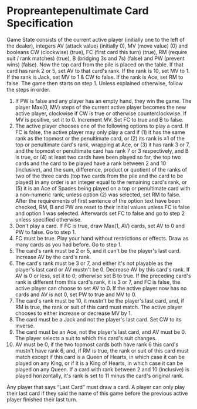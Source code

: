 # Propreantepenultimate Card Specification

Game State consists of the current active player (initially one to the left of the dealer), integers AV (attack value) (initially 0), MV (move value) (0) and booleans CW (clockwise) (true), FC (first card this turn) (true), RM (require suit / rank matches) (true), B (bridging 3s and 7s) (false) and PW (prevent wins) (false). Now the top card from the pile is placed on the table. If that card has rank 2 or 5, set AV to that card's rank. If the rank is 10, set MV to 1. If the rank is Jack, set MV to 1 & CW to false. If the rank is Ace, set RM to false.
The game then starts on step 1. Unless explained otherwise, follow the steps in order.

1. If PW is false and any player has an empty hand, they win the game. The player Max(0, MV) steps of the current active player becomes the new active player, clockwise if CW is true or otherwise counterclockwise. If MV is positive, set it to 0. Increment MV. Set FC to true and B to false.
2. The active player chooses one of the following options to play a card. If FC is false, the active player may only play a card if (1) it has the same rank as the topmost or the penultimate card, or (2) its rank is ±1 of the top or penultimate card's rank, wrapping at Ace, or (3) it has rank 3 or 7, and the topmost or penultimate card has rank 7 or 3 respectively, and B is true, or (4) at least two cards have been played so far, the top two cards and the card to be played have a rank between 2 and 10 (inclusive), and the sum, difference, product or quotient of the ranks of two of the three cards (top two cards from the pile and the card to be played) in any order is an integer equal to the remaining card's rank, or (5) it is an Ace of Spades being played on a top or penultimate card with a non-numeric rank; unless option (2) was selected, set RM to false. After the requirements of first sentence of the option text have been checked, RM, B and PW are reset to their initial values unless FC is false and option 1 was selected. Afterwards set FC to false and go to step 2 unless specified otherwise.
  1. Don't play a card. If FC is true, draw Max(1, AV) cards, set AV to 0 and PW to false. Go to step 1.
  2. FC must be true. Play your hand without restrictions or effects. Draw as many cards as you had before. Go to step 1.
  3. The card's rank must be 2 or 5, and it can't be the player's last card. Increase AV by the card's rank.
  4. The card's rank must be 3 or 7, and either it's not playable as the player's last card or AV mustn't be 0. Decrease AV by this card's rank. If AV is 0 or less, set it to 0; otherwise set B to true. If the preceding card's rank is different from this card's rank, it is 3 or 7, and FC is false, the active player can choose to set AV to 0. If the active player now has no cards and AV is not 0, set PW to true and MV to 0.
  5. The card's rank must be 10, it mustn't be the player's last card, and, if RM is true, the rank or suit of this card must match. The active player chooses to either increase or decrease MV by 1.
  6. The card must be a Jack and not the player's last card. Set CW to its inverse.
  7. The card must be an Ace, not the player's last card, and AV must be 0. The player selects a suit to which this card's suit changes.
  8. AV must be 0, if the two topmost cards both have rank 6 this card's mustn't have rank 6, and, if RM is true, the rank or suit of this card must match except if this card is a Queen of Hearts, in which case it can be played on any King, or if it is a King of Hearts, in which case it can be played on any Queen. If a card with rank between 2 and 10 (inclusive) is played horizontally, it's rank is set to 11 minus the card's original rank.

Any player that says “Last Card” must draw a card. A player can only play their last card if they said the name of this game before the previous active player finished their last turn.
